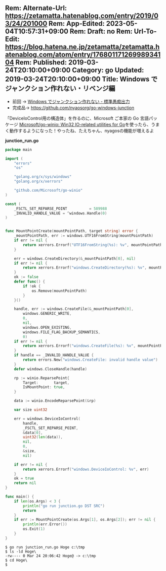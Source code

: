 Rem: Alternate-Url: https://zetamatta.hatenablog.com/entry/2019/03/24/201000
Rem: App-Edited: 2023-05-04T10:57:31+09:00
Rem: Draft: no
Rem: Url-To-Edit: https://blog.hatena.ne.jp/zetamatta/zetamatta.hatenablog.com/atom/entry/17680117126998934104
Rem: Published: 2019-03-24T20:10:00+09:00
Category: go
Updated: 2019-03-24T20:10:00+09:00
Title:  Windows でジャンクション作れない・リベンジ編
---
* 前回 → [Windows でジャンクション作れない - 標準愚痴出力](http://zetamatta.hatenablog.com/entry/2019/03/24/175143)
* 完成品→ https://github.com/nyaosorg/go-windows-junction

「DeviceIoControl用の構造体」を作るのに、Microsoft ご本家の Go 言語パッケージ
[Microsoft/go-winio: Win32 IO-related utilities for Go](https://github.com/Microsoft/go-winio)を使ったら、うまく動作するようになった！やったね、たえちゃん、nyagosの機能が増えるよ

**junction_run.go**

```go
package main

import (
	"errors"
	"os"

	"golang.org/x/sys/windows"
	"golang.org/x/xerrors"

	"github.com/Microsoft/go-winio"
)

const (
	_FSCTL_SET_REPARSE_POINT          = 589988
	_INVALID_HANDLE_VALUE = ^windows.Handle(0)
)


func MountPointCreate(mountPointPath, target string) error {
	_mountPointPath, err := windows.UTF16FromString(mountPointPath)
	if err != nil {
		return xerrors.Errorf("UTF16FromString(%s): %v", mountPointPath, err)
	}

	err = windows.CreateDirectory(&_mountPointPath[0], nil)
	if err != nil {
		return xerrors.Errorf("windows.CreateDirectory(%s): %v", mountPointPath, err)
	}
	ok := false
	defer func() {
		if !ok {
			os.Remove(mountPointPath)
		}
	}()

	handle, err := windows.CreateFile(&_mountPointPath[0],
		windows.GENERIC_WRITE,
		0,
		nil,
		windows.OPEN_EXISTING,
		windows.FILE_FLAG_BACKUP_SEMANTICS,
		0)
	if err != nil {
		return xerrors.Errorf("windows.CreateFile(%s): %v", mountPointPath, err)
	}
	if handle == _INVALID_HANDLE_VALUE {
		return errors.New("windows.CreateFile: invalid handle value")
	}
	defer windows.CloseHandle(handle)

	rp := winio.ReparsePoint{
		Target:       target,
		IsMountPoint: true,
	}

	data := winio.EncodeReparsePoint(&rp)

	var size uint32

	err = windows.DeviceIoControl(
		handle,
		_FSCTL_SET_REPARSE_POINT,
		&data[0],
		uint32(len(data)),
		nil,
		0,
		&size,
		nil)

	if err != nil {
		return xerrors.Errorf("windows.DeviceIoControl: %v", err)
	}
	ok = true
	return nil
}

func main() {
	if len(os.Args) < 3 {
		println("go run junction.go DST SRC")
		return
	}
	if err := MountPointCreate(os.Args[1], os.Args[2]); err != nil {
		println(err.Error())
		os.Exit(1)
	}
}
```

```
$ go run junction_run.go Hoge c:\tmp
$ ls -ld Hoge\
-rw---- 0 Mar 24 20:06:42 Hoge@ -> c:\tmp
$ cd Hoge\
$
```